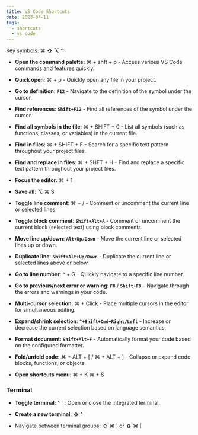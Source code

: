 ```yaml
---
title: VS Code Shortcuts
date: 2023-04-11
tags:
  - shortcuts
  - vs code
---
```


Key symbols: ⌘ **⇧ ⌥ ⌃**

- **Open the command palette**: ⌘ + shft + p - Access various VS Code commands and features quickly.

- **Quick open**: ⌘ + p - Quickly open any file in your project.

- **Go to definition**: **`F12`** - Navigate to the definition of the symbol under the cursor.

- **Find references**: **`Shift+F12`** - Find all references of the symbol under the cursor.

- **Find all symbols in the file**: ⌘ + SHIFT + 0 - List all symbols (such as functions, classes, or variables) in the current file.

- **Find in files**: ⌘ + SHIFT + F - Search for a specific text pattern throughout your project files.

- **Find and replace in files**: ⌘ + SHFT + H - Find and replace a specific text pattern throughout your project files.

- **Focus the editor**: ⌘ + 1

- **Save all**: **⌥** ⌘ S

- **Toggle line comment**: ⌘ + /  - Comment or uncomment the current line or selected lines.

- **Toggle block comment**: **`Shift+Alt+A`** - Comment or uncomment the current block (selected text) using block comments.

- **Move line up/down**: **`Alt+Up/Down`** - Move the current line or selected lines up or down.

- **Duplicate line**: **`Shift+Alt+Up/Down`** - Duplicate the current line or selected lines above or below.

- **Go to line number**: ^ + G - Quickly navigate to a specific line number.

- **Go to previous/next error or warning**: **`F8`** / **`Shift+F8`** - Navigate through the errors and warnings in your code.

- **Multi-cursor selection**: ⌘ + Click  - Place multiple cursors in the editor for simultaneous editing.

- **Expand/shrink selection**:  **`^+Shift+Cmd+Right/Left`** - Increase or decrease the current selection based on language semantics.

- **Format document**: **`Shift+Alt+F`** - Automatically format your code based on the configured formatter.

- **Fold/unfold code**: ⌘ + ALT + [  / ⌘ + ALT + ] - Collapse or expand code blocks, functions, or objects.

- **Open shortcuts menu**: ⌘ + K ⌘ + S

### Terminal

- **Toggle terminal**: ^ ` : Open or close the integrated terminal.

- **Create a new terminal**: **⇧** ^ ` 

- Navigate between terminal groups: **⇧** ⌘ ] or **⇧** ⌘ [

